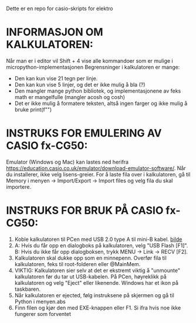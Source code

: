 Dette er en repo for casio-skripts for elektro

# INFORMASJON OM KALKULATOREN:
 Når man er i editor vil Shift + 4 vise alle kommandoer som er mulige i micropython-implementasjonen
 Begrensninger i kalkulatoren er mange:
   - Den kan kun vise 21 tegn per linje.
   - Den kan kun vise 5 linjer, og det er ikke mulig å bla (?)
   - Den mangler mange python bibliotek, og implementasjonene av feks math er mangelfulle (mangler acosh og cosh)
   - Det er ikke mulig å formatere teksten, altså ingen farger og ikke mulig å bruke print(f"")
 
 # INSTRUKS FOR EMULERING AV CASIO fx-CG50:
 Emulator (Windows og Mac) kan lastes ned herifra https://education.casio.co.uk/emulator/download-emulator-software/.
 Når du installerer, ikke velg lisens-greier. 
 For å laste fila over i kalkulatoren, gå til Memory i menyen -> Import/Export -> Import files og velg fila du skal importere.
 
 # INSTRUKS FOR BRUK PÅ CASIO fx-CG50:
 1. Koble kalkulatoren til PCen med USB 2.0 type A til mini-B kabel. [bilde](https://www.bhphotovideo.com/images/images1000x1000/kramer_c_usb_mini5_10_usb_2_0_a_m_to_1471735.jpg)
 2. A: Hvis du får opp en dialogboks på kalkulatoren, velg "USB Flash [F1]". B: Hvis du ikke får opp dialogboksen, trykk MENU -> Link -> RECV [F2].
 4. Kalkulatoren skal dukke opp som en minnepenn. Overfør fila til kalkulatoren, feks til root-folderen eller @MainMem.  
 5. VIKTIG: Kalkulatoren sier selv at det er ekstremt viktig å "unmounte" kalkulatoren før du tar ut USB-kabelen. På PCen, høyreklikk på kalkulatoren og velg "Eject" eller likenende. Windows har et ikon på taskbaren.
 6. Når kalkulatoren er ejected, følg instruksene på skjermen og gå til Python i menyen.abs
 7. Finn filen og kjør den med EXE-knappen eller F1.
 Si ifra hvis noe ikke fungerer som forventet
